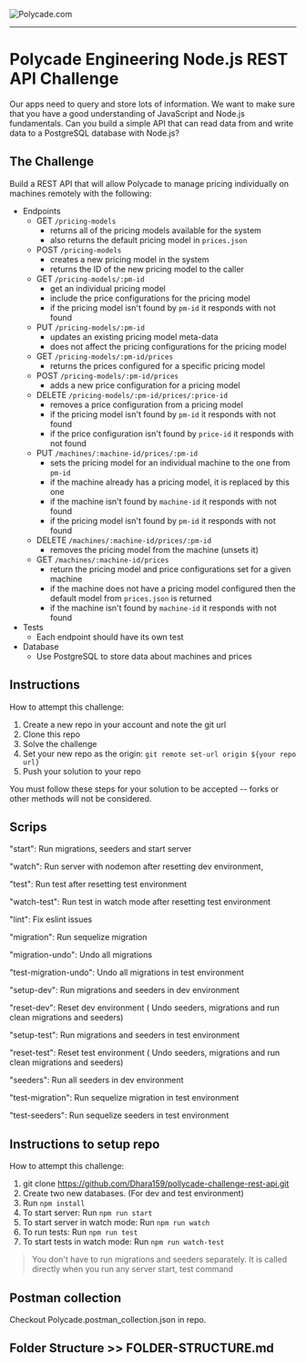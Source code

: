 ![Polycade.com](https://i.imgur.com/jcvsFKh.png)

---

# Polycade Engineering Node.js REST API Challenge

Our apps need to query and store lots of information. We want to make sure that you have a good understanding of JavaScript and Node.js fundamentals. Can you build a simple API that can read data from and write data to a PostgreSQL database with Node.js?

## The Challenge

Build a REST API that will allow Polycade to manage pricing individually on machines remotely with the following:

- Endpoints
  - GET `/pricing-models`
    - returns all of the pricing models available for the system
    - also returns the default pricing model in `prices.json`
  - POST `/pricing-models`
    - creates a new pricing model in the system
    - returns the ID of the new pricing model to the caller
  - GET `/pricing-models/:pm-id`
    - get an individual pricing model
    - include the price configurations for the pricing model
    - if the pricing model isn't found by `pm-id` it responds with not found
  - PUT `/pricing-models/:pm-id`
    - updates an existing pricing model meta-data
    - does not affect the pricing configurations for the pricing model
  - GET `/pricing-models/:pm-id/prices`
    - returns the prices configured for a specific pricing model
  - POST `/pricing-models/:pm-id/prices`
    - adds a new price configuration for a pricing model
  - DELETE `/pricing-models/:pm-id/prices/:price-id`
    - removes a price configuration from a pricing model
    - if the pricing model isn't found by `pm-id` it responds with not found
    - if the price configuration isn't found by `price-id` it responds with not found
  - PUT `/machines/:machine-id/prices/:pm-id`
    - sets the pricing model for an individual machine to the one from `pm-id`
    - if the machine already has a pricing model, it is replaced by this one
    - if the machine isn't found by `machine-id` it responds with not found
    - if the pricing model isn't found by `pm-id` it responds with not found
  - DELETE `/machines/:machine-id/prices/:pm-id`
    - removes the pricing model from the machine (unsets it)
  - GET `/machines/:machine-id/prices`
    - return the pricing model and price configurations set for a given machine
    - if the machine does not have a pricing model configured then the default model from `prices.json` is returned
    - if the machine isn't found by `machine-id` it responds with not found
- Tests
  - Each endpoint should have its own test
- Database
  - Use PostgreSQL to store data about machines and prices

## Instructions

How to attempt this challenge:

1) Create a new repo in your account and note the git url
2) Clone this repo
3) Solve the challenge
4) Set your new repo as the origin: `git remote set-url origin ${your repo url}`
5) Push your solution to your repo

You must follow these steps for your solution to be accepted -- forks or other methods will not be considered.

## Scrips

"start": Run migrations, seeders and start server

"watch": Run server with nodemon after resetting dev environment,

"test": Run test after resetting test environment

"watch-test": Run test in watch mode after resetting test environment

"lint": Fix eslint issues

"migration": Run sequelize migration

"migration-undo": Undo all migrations

"test-migration-undo": Undo all migrations in test environment

"setup-dev": Run migrations and seeders in dev environment

"reset-dev": Reset dev environment ( Undo seeders, migrations and run clean migrations and seeders)

"setup-test": Run migrations and seeders in test environment

"reset-test": Reset test environment ( Undo seeders, migrations and run clean migrations and seeders)

"seeders": Run all seeders in dev environment

"test-migration": Run sequelize migration in test environment

"test-seeders": Run sequelize seeders in test environment

## Instructions to setup repo 

How to attempt this challenge:

1) git clone https://github.com/Dhara159/pollycade-challenge-rest-api.git
2) Create two new databases. (For dev and test environment) 
3) Run `npm install`
4) To start server: Run `npm run start`
5) To start server in watch mode: Run `npm run watch`
6) To run tests: Run `npm run test`
7) To start tests in watch mode: Run `npm run watch-test`

> You don't have to run migrations and seeders separately. It is called directly when you run any server start, test command

## Postman collection

Checkout Polycade.postman_collection.json in repo.

## Folder Structure >> FOLDER-STRUCTURE.md
